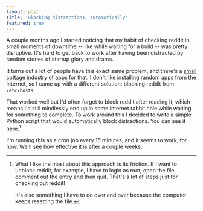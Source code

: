 ```yaml
---
layout: post
title: 'Blocking distractions, automatically'
featured: true
---
```

A couple months ago I started noticing that my habit of checking reddit in small moments of downtime -- like while waiting for a build -- was pretty disruptive. It's hard to get back to work after having been distracted by random stories of startup glory and drama.

It turns out a lot of people have this exact same problem, and there's a [small](https://www.rescuetime.com/) [cottage](https://heyfocus.com/) [industry](https://selfcontrolapp.com/) [of apps](https://freedom.to) for that. I don't like installing random apps from the Internet, so I came up with a different solution: blocking reddit from `/etc/hosts`.

That worked well but I'd often forget to block reddit after reading it, which means I'd still mindlessly end up in some Internet rabbit hole while waiting for something to complete. To work around this I decided to write a simple Python script that would automatically block distractions. You can see it [here](https://raw.githubusercontent.com/khamidou/dotfiles/master/bin/block-distractions).[^friction]

I'm running this as a cron job every 15 minutes, and it seems to work, for now. We'll see how effective it is after a couple weeks.

[^friction]: What I like the most about this approach is its friction. If I want to unblock reddit, for example, I have to login as root, open the file, comment out the entry and then quit. That's a lot of steps just for checking out reddit!

    It's also something I have to do over and over because the computer keeps resetting the file.


